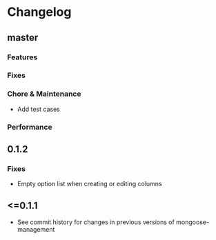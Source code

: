 # Changelog

## master

### Features

### Fixes

### Chore & Maintenance

- Add test cases

### Performance

## 0.1.2

### Fixes

- Empty option list when creating or editing columns

## <=0.1.1

- See commit history for changes in previous versions of mongoose-management
